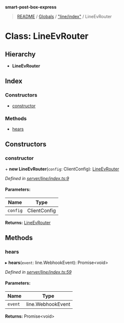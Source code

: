 **smart-post-box-express**

> [README](../README.md) / [Globals](../globals.md) / ["line/index"](../modules/_line_index_.md) / LineEvRouter

# Class: LineEvRouter

## Hierarchy

* **LineEvRouter**

## Index

### Constructors

* [constructor](_line_index_.lineevrouter.md#constructor)

### Methods

* [hears](_line_index_.lineevrouter.md#hears)

## Constructors

### constructor

\+ **new LineEvRouter**(`config`: ClientConfig): [LineEvRouter](_line_index_.lineevrouter.md)

*Defined in [server/line/index.ts:9](https://github.com/waricoma/cow-stack/blob/eeb25f2/express/server/line/index.ts#L9)*

#### Parameters:

Name | Type |
------ | ------ |
`config` | ClientConfig |

**Returns:** [LineEvRouter](_line_index_.lineevrouter.md)

## Methods

### hears

▸ **hears**(`event`: line.WebhookEvent): Promise\<void>

*Defined in [server/line/index.ts:59](https://github.com/waricoma/cow-stack/blob/eeb25f2/express/server/line/index.ts#L59)*

#### Parameters:

Name | Type |
------ | ------ |
`event` | line.WebhookEvent |

**Returns:** Promise\<void>

